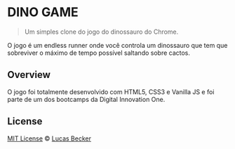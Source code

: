 # DINO GAME
> Um simples clone do jogo do dinossauro do Chrome.

O jogo é um endless runner onde você controla um dinossauro que tem que sobreviver o máximo de tempo possível saltando sobre cactos.

## Overview
O jogo foi totalmente desenvolvido com HTML5, CSS3 e Vanilla JS e foi parte de um dos bootcamps da Digital Innovation One.

## License
[MIT License](./LICENSE) © [Lucas Becker](http://lucasbecker.github.io/)